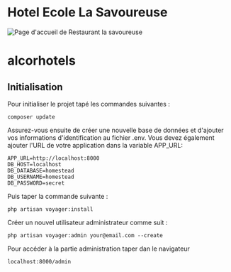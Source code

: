 # Hotel Ecole La Savoureuse
![Page d'accueil de Restaurant la savoureuse](http://restaurant-lasavoureuse.com/storage/abouts/May2019/VXWu0UhUNlqioXMoZ9aM-cropped.JPG)
# alcorhotels

## Initialisation

Pour initialiser le projet tapé les commandes suivantes :

    composer update

Assurez-vous ensuite de créer une nouvelle base de données et d'ajouter vos informations d'identification au fichier .env. Vous devez également ajouter l'URL de votre application dans la variable APP_URL:

    APP_URL=http://localhost:8000
    DB_HOST=localhost
    DB_DATABASE=homestead
    DB_USERNAME=homestead
    DB_PASSWORD=secret

Puis taper la commande suivante : 

    php artisan voyager:install



Créer un nouvel utilisateur administrateur comme suit :

    php artisan voyager:admin your@email.com --create


Pour accéder à la partie administration taper dan le navigateur 

`localhost:8000/admin`
